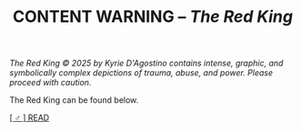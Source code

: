 ﻿---
title: CONTENT WARNING – *The Red King*
excerpt: Take caution.
header:
  image: /assets/images/RedKingHeader.jpg
permalink: /red-king-trigger/
---
*The Red King © 2025 by Kyrie D'Agostino contains intense, graphic, and symbolically complex depictions of trauma, abuse, and power. Please proceed with caution.*

The Red King can be found below.

[[ ♂ ] READ](the-red-king.html)